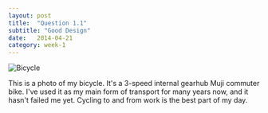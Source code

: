 ```yaml
---
layout: post
title:  "Question 1.1"
subtitle: "Good Design"
date:   2014-04-21
category: week-1
---
```


<img src="{{ site.baseurl }}/img/bicycle.jpg" alt="Bicycle">
<p>This is a photo of my bicycle. It's a 3-speed internal gearhub Muji commuter bike. I've used it as my main form of transport for many years now, and it hasn't failed me yet. Cycling to and from work is the best part of my day.</p>